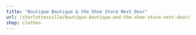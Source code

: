 ```yaml
---
title: "Boutique Boutique & the Shoe Store Next Door"
url: /charlottesville/boutique-boutique-and-the-shoe-store-next-door/
shop: clothes
---
```

